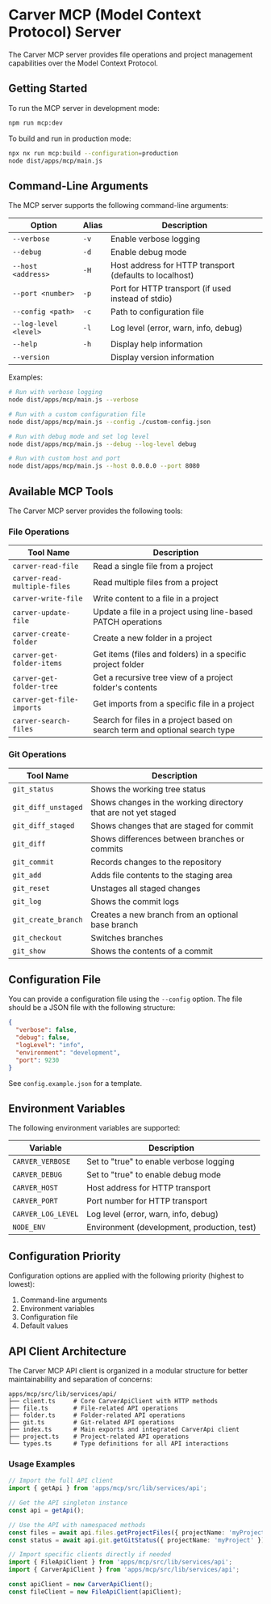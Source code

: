 # Carver MCP (Model Context Protocol) Server

The Carver MCP server provides file operations and project management capabilities over the Model Context Protocol.

## Getting Started

To run the MCP server in development mode:

```sh
npm run mcp:dev
```

To build and run in production mode:

```sh
npx nx run mcp:build --configuration=production
node dist/apps/mcp/main.js
```

## Command-Line Arguments

The MCP server supports the following command-line arguments:

| Option | Alias | Description |
|--------|-------|-------------|
| `--verbose` | `-v` | Enable verbose logging |
| `--debug` | `-d` | Enable debug mode |
| `--host <address>` | `-H` | Host address for HTTP transport (defaults to localhost) |
| `--port <number>` | `-p` | Port for HTTP transport (if used instead of stdio) |
| `--config <path>` | `-c` | Path to configuration file |
| `--log-level <level>` | `-l` | Log level (error, warn, info, debug) |
| `--help` | `-h` | Display help information |
| `--version` | | Display version information |

Examples:

```sh
# Run with verbose logging
node dist/apps/mcp/main.js --verbose

# Run with a custom configuration file
node dist/apps/mcp/main.js --config ./custom-config.json

# Run with debug mode and set log level
node dist/apps/mcp/main.js --debug --log-level debug

# Run with custom host and port
node dist/apps/mcp/main.js --host 0.0.0.0 --port 8080
```

## Available MCP Tools

The Carver MCP server provides the following tools:

### File Operations

| Tool Name | Description |
|-----------|-------------|
| `carver-read-file` | Read a single file from a project |
| `carver-read-multiple-files` | Read multiple files from a project |
| `carver-write-file` | Write content to a file in a project |
| `carver-update-file` | Update a file in a project using line-based PATCH operations |
| `carver-create-folder` | Create a new folder in a project |
| `carver-get-folder-items` | Get items (files and folders) in a specific project folder |
| `carver-get-folder-tree` | Get a recursive tree view of a project folder's contents |
| `carver-get-file-imports` | Get imports from a specific file in a project |
| `carver-search-files` | Search for files in a project based on search term and optional search type |

### Git Operations

| Tool Name | Description |
|-----------|-------------|
| `git_status` | Shows the working tree status |
| `git_diff_unstaged` | Shows changes in the working directory that are not yet staged |
| `git_diff_staged` | Shows changes that are staged for commit |
| `git_diff` | Shows differences between branches or commits |
| `git_commit` | Records changes to the repository |
| `git_add` | Adds file contents to the staging area |
| `git_reset` | Unstages all staged changes |
| `git_log` | Shows the commit logs |
| `git_create_branch` | Creates a new branch from an optional base branch |
| `git_checkout` | Switches branches |
| `git_show` | Shows the contents of a commit |

## Configuration File

You can provide a configuration file using the `--config` option. The file should be a JSON file with the following structure:

```json
{
  "verbose": false,
  "debug": false,
  "logLevel": "info",
  "environment": "development",
  "port": 9230
}
```

See `config.example.json` for a template.

## Environment Variables

The following environment variables are supported:

| Variable | Description |
|----------|-------------|
| `CARVER_VERBOSE` | Set to "true" to enable verbose logging |
| `CARVER_DEBUG` | Set to "true" to enable debug mode |
| `CARVER_HOST` | Host address for HTTP transport |
| `CARVER_PORT` | Port number for HTTP transport |
| `CARVER_LOG_LEVEL` | Log level (error, warn, info, debug) |
| `NODE_ENV` | Environment (development, production, test) |

## Configuration Priority

Configuration options are applied with the following priority (highest to lowest):
1. Command-line arguments
2. Environment variables
3. Configuration file
4. Default values

## API Client Architecture

The Carver MCP API client is organized in a modular structure for better maintainability and separation of concerns:

```
apps/mcp/src/lib/services/api/
├── client.ts     # Core CarverApiClient with HTTP methods
├── file.ts       # File-related API operations
├── folder.ts     # Folder-related API operations
├── git.ts        # Git-related API operations
├── index.ts      # Main exports and integrated CarverApi client
├── project.ts    # Project-related API operations
└── types.ts      # Type definitions for all API interactions
```

### Usage Examples

```typescript
// Import the full API client
import { getApi } from 'apps/mcp/src/lib/services/api';

// Get the API singleton instance
const api = getApi();

// Use the API with namespaced methods
const files = await api.files.getProjectFiles({ projectName: 'myProject' });
const status = await api.git.getGitStatus({ projectName: 'myProject' });

// Import specific clients directly if needed
import { FileApiClient } from 'apps/mcp/src/lib/services/api';
import { CarverApiClient } from 'apps/mcp/src/lib/services/api';

const apiClient = new CarverApiClient();
const fileClient = new FileApiClient(apiClient);
```
